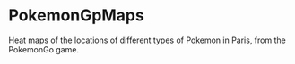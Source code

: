 # PokemonGpMaps
Heat maps of the locations of different types of Pokemon in Paris, from the PokemonGo game.
